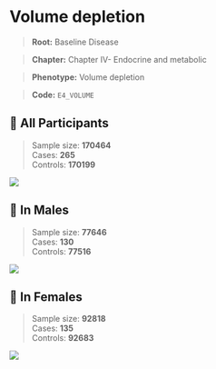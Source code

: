 # Volume depletion

> **Root:** Baseline Disease  

> **Chapter:** Chapter IV- Endocrine and metabolic  

> **Phenotype:** Volume depletion  

> **Code:** `E4_VOLUME`

## 🧪 All Participants  
> Sample size: **170464**  
> Cases: **265**  
> Controls: **170199**
<img src="/Disease/Figures/ALL/Baseline/E4_VOLUME.png"/>
<CsvTable src="/public/Disease/Data/ALL/Baseline/LG_E4_VOLUME.csv" label="🔍 View full results" />

## 👨 In Males  
> Sample size: **77646**  
> Cases: **130**  
> Controls: **77516**
<img src="/Disease/Figures/Male/Baseline/E4_VOLUME.png"/>
<CsvTable src="/public/Disease/Data/Male/Baseline/LG_E4_VOLUME.csv" label="🔍 View full results" />

## 👩 In Females  
> Sample size: **92818**  
> Cases: **135**  
> Controls: **92683**
<img src="/Disease/Figures/Female/Baseline/E4_VOLUME.png"/>
<CsvTable src="/public/Disease/Data/Female/Baseline/LG_E4_VOLUME.csv" label="🔍 View full results" />
